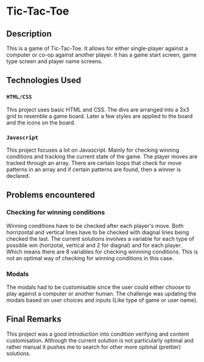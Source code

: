 # Tic-Tac-Toe

## Description

This is a game of Tic-Tac-Toe. It allows for either single-player against a computer or co-op against another player. It has a game start screen, game type screen and player name screens.

## Technologies Used

### `HTML/CSS`

This project uses basic HTML and CSS. The divs are arranged into a 3x3 grid to resemble a game board. Later a few styles are applied to the board and the icons on the board.

### `Javascript`

This project focuses a lot on Javascript. Mainly for checking winning conditions and tracking the current state of the game. The player moves are tracked through an array. There are certain loops that check for move patterns in an array and if certain patterns are found, then a winner is declared.

## Problems encountered

### Checking for winning conditions

Winning conditions have to be checked after each player's move. Both horrizontal and vertical lines have to be checked with diagnal lines being checked the last. The current solutions involves a variable for each type of possible win (horizotal, vertical and 2 for diagnal) and for each player. Which means there are 8 variables for checking winnning conditions. This is not an optimal way of checking for winning conditions in this case. 

### Modals

The modals had to be customisable since the user could either choose to play against a computer or another human. The challenge was updating the modals based on user choices and inputs (Like type of game or user name).

## Final Remarks

This project was a good introduction into condition verifying and content customisation. Although the current solution is not particularly optimal and rather manual it pushes me to search for other more optimal (prettier) solutions.

